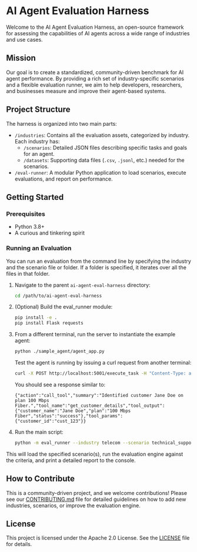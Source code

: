 <!-- README.md (root of the project) -->

# AI Agent Evaluation Harness

Welcome to the AI Agent Evaluation Harness, an open-source framework for assessing the capabilities of AI agents across a wide range of industries and use cases.

## Mission

Our goal is to create a standardized, community-driven benchmark for AI agent performance. By providing a rich set of industry-specific scenarios and a flexible evaluation runner, we aim to help developers, researchers, and businesses measure and improve their agent-based systems.

## Project Structure

The harness is organized into two main parts:

-   `/industries`: Contains all the evaluation assets, categorized by industry. Each industry has:
    -   `/scenarios`: Detailed JSON files describing specific tasks and goals for an agent.
    -   `/datasets`: Supporting data files (`.csv`, `.jsonl`, etc.) needed for the scenarios.
-   `/eval-runner`: A modular Python application to load scenarios, execute evaluations, and report on performance.

## Getting Started

### Prerequisites

-   Python 3.8+
-   A curious and tinkering spirit

### Running an Evaluation

You can run an evaluation from the command line by specifying the industry and the scenario file or folder. If a folder is specified, it iterates over all the files in that folder.

1.  Navigate to the parent `ai-agent-eval-harness` directory:
    ```bash
    cd /path/to/ai-agent-eval-harness
    ```

2.  (Optional) Build the eval_runner module:
    ```bash
    pip install -e .
    pip install Flask requests
    ```

3.  From a different terminal, run the server to instantiate the example agent:
    ```bash
    python ./sample_agent/agent_app.py
    ```
    Test the agent is running by issuing a curl request from another terminal:
    ```bash
    curl -X POST http://localhost:5001/execute_task -H "Content-Type: application/json" -d "{\"task_description\": \"First, identify the customer and their current speed tier.\"}"
    ```
    You should see a response similar to: 
    ```
    {"action":"call_tool","summary":"Identified customer Jane Doe on plan 100 Mbps Fiber.","tool_name":"get_customer_details","tool_output":{"customer_name":"Jane Doe","plan":"100 Mbps Fiber","status":"success"},"tool_params":{"customer_id":"cust_123"}}
    ```

4.  Run the main script:
    ```bash
    python -m eval_runner --industry telecom --scenario technical_support/13814_home_internet_slow_speed.json
    ```

This will load the specified scenario(s), run the evaluation engine against the criteria, and print a detailed report to the console.

## How to Contribute

This is a community-driven project, and we welcome contributions! Please see our [CONTRIBUTING.md](CONTRIBUTING.md) file for detailed guidelines on how to add new industries, scenarios, or improve the evaluation engine.

## License

This project is licensed under the Apache 2.0 License. See the [LICENSE](LICENSE) file for details.
